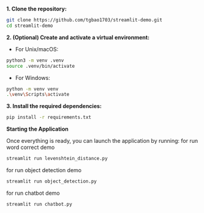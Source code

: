 **1. Clone the repository:**
```bash
git clone https://github.com/tgbao1703/streamlit-demo.git
cd streamlit-demo
```

**2. (Optional) Create and activate a virtual environment:**
- For Unix/macOS:
```bash
python3 -m venv .venv
source .venv/bin/activate
```

- For Windows:
```bash
python -m venv venv
.\venv\Scripts\activate
```

**3. Install the required dependencies:**
```bash
pip install -r requirements.txt
```


**Starting the Application**

Once everything is ready, you can launch the application by running:
for run word correct demo
```bash
streamlit run levenshtein_distance.py
```
for run object detection demo
```bash
streamlit run object_detection.py
```
for run chatbot demo
```bash
streamlit run chatbot.py
```